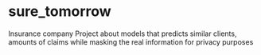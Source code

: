 # sure_tomorrow
Insurance company Project about models that predicts similar clients, amounts of claims while masking the real information for privacy purposes
